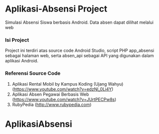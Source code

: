 # Aplikasi-Absensi Project
Simulasi Absensi Siswa berbasis Android. Data absen dapat dilihat melalui web
### Isi Project
Project ini terdiri atas source code Android Studio, script PHP app_absensi sebagai halaman web, serta absen_api sebagai API yang digunakan
dalam aplikasi Android.
### Referensi Source Code
1. Aplikasi Rental Mobil by Kampus Koding (Ujang Wahyu)
(https://www.youtube.com/watch?v=edzNl_0Li4Y)
2. Aplikasi Absen Pegawai Berbasis Web
(https://www.youtube.com/watch?v=JUrtPECPw8s)
3. RubyPedia
(http://www.rubypedia.com)
# AplikasiAbsensi
